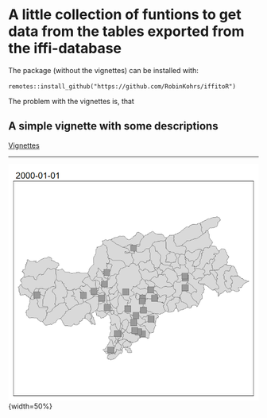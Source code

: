 # A little collection of funtions to get data from the tables exported from the iffi-database

The package (without the vignettes) can be installed with:

`remotes::install_github("https://github.com/RobinKohrs/iffitoR")`

The problem with the vignettes is, that 

## A simple vignette with some descriptions

[Vignettes](https://robinkohrs.github.io/iffitoR/docs/index.html)

***

![](inst/anim.gif){width=50%}





